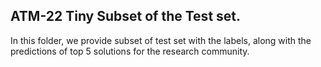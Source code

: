 ## ATM-22 Tiny Subset of the Test set.

In this folder, we provide subset of test set with the labels, along with the predictions of top 5 solutions for the research community.